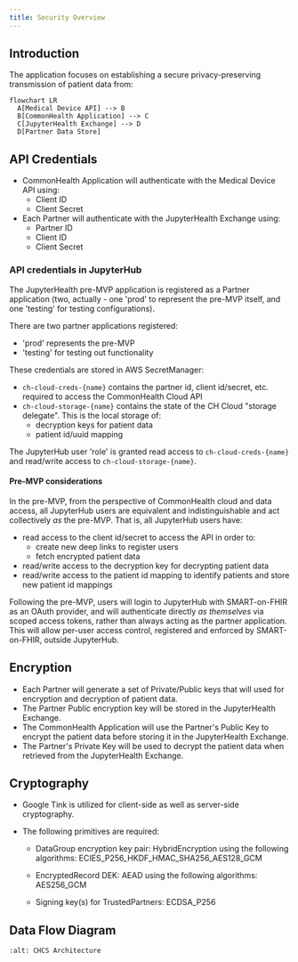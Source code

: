 ```yaml
---
title: Security Overview
---
```


## Introduction

The application focuses on establishing a secure privacy-preserving transmission of patient data from:

```mermaid
flowchart LR
  A[Medical Device API] --> B
  B[CommonHealth Application] --> C
  C[JupyterHealth Exchange] --> D
  D[Partner Data Store]
```

## API Credentials

- CommonHealth Application will authenticate with the Medical Device API using:
  - Client ID
  - Client Secret
- Each Partner will authenticate with the JupyterHealth Exchange using:
  - Partner ID
  - Client ID
  - Client Secret

### API credentials in JupyterHub

The JupyterHealth pre-MVP application is registered as a Partner application (two, actually - one 'prod' to represent the pre-MVP itself, and one 'testing' for testing configurations).

There are two partner applications registered:

- 'prod' represents the pre-MVP
- 'testing' for testing out functionality

These credentials are stored in AWS SecretManager:

- `ch-cloud-creds-{name}` contains the partner id, client id/secret, etc. required to access the CommonHealth Cloud API
- `ch-cloud-storage-{name}` contains the state of the CH Cloud "storage delegate".
  This is the local storage of:
  - decryption keys for patient data
  - patient id/uuid mapping

The JupyterHub user 'role' is granted read access to `ch-cloud-creds-{name}` and read/write access to `ch-cloud-storage-{name}`.

#### Pre-MVP considerations

In the pre-MVP, from the perspective of CommonHealth cloud and data access, all JupyterHub users are equivalent and indistinguishable and act collectively _as_ the pre-MVP.
That is, all JupyterHub users have:

- read access to the client id/secret to access the API in order to:
  - create new deep links to register users
  - fetch encrypted patient data
- read/write access to the decryption key for decrypting patient data
- read/write access to the patient id mapping to identify patients and store new patient id mappings

Following the pre-MVP, users will login to JupyterHub with SMART-on-FHIR as an OAuth provider,
and will authenticate directly _as themselves_ via scoped access tokens,
rather than always acting as the partner application.
This will allow per-user access control, registered and enforced by SMART-on-FHIR, outside JupyterHub.

## Encryption

- Each Partner will generate a set of Private/Public keys that will used for encryption and decryption of patient data.
- The Partner Public encryption key will be stored in the JupyterHealth Exchange.
- The CommonHealth Application will use the Partner's Public Key to encrypt the patient data before storing it in the JupyterHealth Exchange.
- The Partner's Private Key will be used to decrypt the patient data when retrieved from the JupyterHealth Exchange.

## Cryptography

- Google Tink is utilized for client-side as well as server-side cryptography.

- The following primitives are required:

  - DataGroup encryption key pair: HybridEncryption using the following algorithms: ECIES_P256_HKDF_HMAC_SHA256_AES128_GCM

  - EncryptedRecord DEK: AEAD using the following algorithms: AES256_GCM

  - Signing key(s) for TrustedPartners: ECDSA_P256

## Data Flow Diagram

```{image} ../assets/images/CHCS-Architecture.png
:alt: CHCS Architecture
```